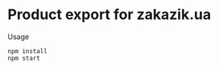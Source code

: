 Product export for zakazik.ua
=============================

Usage
    
    npm install
    npm start
